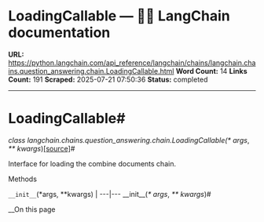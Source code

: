 # LoadingCallable — 🦜🔗 LangChain  documentation

**URL:** https://python.langchain.com/api_reference/langchain/chains/langchain.chains.question_answering.chain.LoadingCallable.html
**Word Count:** 14
**Links Count:** 191
**Scraped:** 2025-07-21 07:50:36
**Status:** completed

---

# LoadingCallable\#

_class _langchain.chains.question\_answering.chain.LoadingCallable\(_\* args_, _\*\* kwargs_\)[\[source\]](https://python.langchain.com/api_reference/_modules/langchain/chains/question_answering/chain.html#LoadingCallable)\#     

Interface for loading the combine documents chain.

Methods

`__init__`\(\*args, \*\*kwargs\) |    ---|---      \_\_init\_\_\(_\* args_, _\*\* kwargs_\)\#     

__On this page